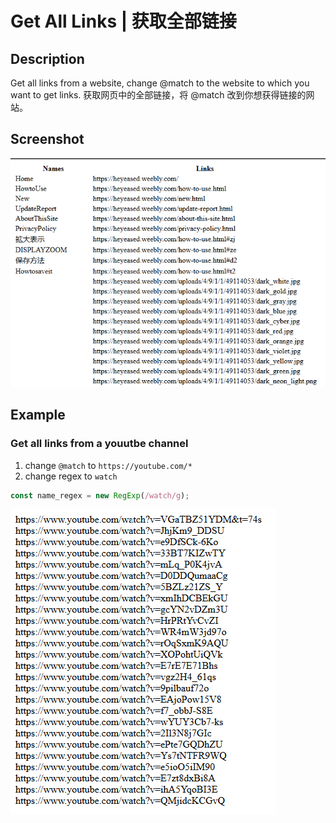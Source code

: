# Get All Links | 获取全部链接
## Description
Get all links from a website, change @match to the website to which you want to get links. 
获取网页中的全部链接，将 @match 改到你想获得链接的网站。  
## Screenshot
![table](table.png)

## Example
### Get all links from a youutbe channel
1. change `@match` to `https://youtube.com/*`
2. change regex to `watch`
```javascript
const name_regex = new RegExp(/watch/g);
```
![youtube](youtube.png)